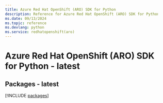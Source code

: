 ```yaml
---
title: Azure Red Hat OpenShift (ARO) SDK for Python
description: Reference for Azure Red Hat OpenShift (ARO) SDK for Python
ms.date: 09/13/2024
ms.topic: reference
ms.devlang: python
ms.service: redhatopenshift(aro)
---
```

# Azure Red Hat OpenShift (ARO) SDK for Python - latest
## Packages - latest
[!INCLUDE [packages](red-hat-openshift-(aro)-index.md)]